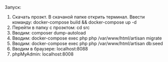Запуск:

1. Скачать проэкт. В скачаной папке открить терминал. Ввести команду: docker-compose build && docker-compose up -d
2. Перейти в папку с проэктом: cd src
3. Вводим: composer dump-autoload
4. Вводим: docker-compose exec php php /var/www/html/artisan migrate
5. Вводим: docker-compose exec php php /var/www/html/artisan db:seed
6. Вводим в браузере: localhost:8088
7. phpMyAdmin: localhost:8008 
